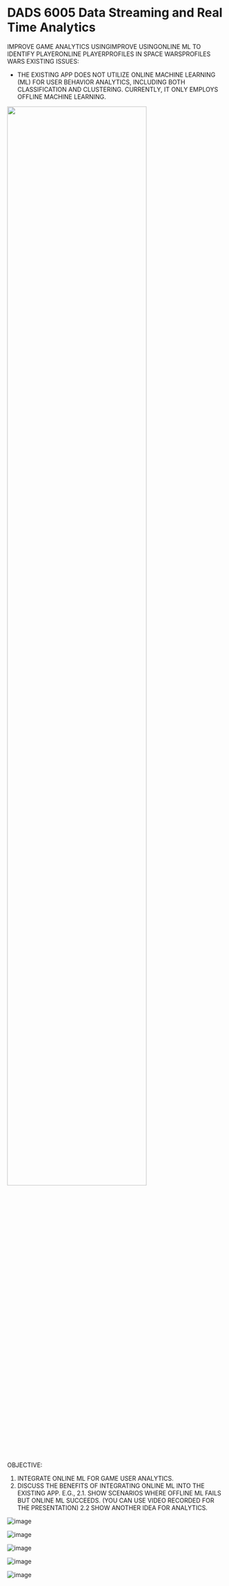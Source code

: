 #  DADS 6005 Data Streaming and Real Time Analytics
IMPROVE GAME ANALYTICS USINGIMPROVE USINGONLINE ML TO IDENTIFY PLAYERONLINE PLAYERPROFILES IN SPACE WARSPROFILES WARS
EXISTING ISSUES:
- THE EXISTING APP DOES NOT UTILIZE ONLINE MACHINE LEARNING
(ML) FOR USER BEHAVIOR ANALYTICS, INCLUDING BOTH
CLASSIFICATION AND CLUSTERING.
CURRENTLY, IT ONLY EMPLOYS OFFLINE MACHINE LEARNING.

 [<img src="https://i.ytimg.com/vi/WdcRpkn12Q8/maxresdefault.jpg" width="80%">](https://www.youtube.com/watch?v=WdcRpkn12Q8 "Now in Android: 55")

OBJECTIVE:
1. INTEGRATE ONLINE ML FOR GAME USER ANALYTICS.
2. DISCUSS THE BENEFITS OF INTEGRATING ONLINE ML INTO THE
EXISTING APP. E.G.,
2.1. SHOW SCENARIOS WHERE OFFLINE ML FAILS BUT ONLINE ML
SUCCEEDS. (YOU CAN USE VIDEO RECORDED FOR THE PRESENTATION)
2.2 SHOW ANOTHER IDEA FOR ANALYTICS.

![image](https://github.com/Hakulani/gamerealtimeanalytics/assets/61573397/1a733f79-6f40-4cb4-862d-17dd5826811e)

![image](https://github.com/Hakulani/gamerealtimeanalytics/assets/61573397/68b2afe8-f7ce-4401-bd37-a9f183bff03b)

![image](https://github.com/Hakulani/gamerealtimeanalytics/assets/61573397/7e3363a9-620c-415f-9c61-867f640702ff)

![image](https://github.com/Hakulani/gamerealtimeanalytics/assets/61573397/7b51bab6-1c4c-401c-ae97-afeba3cd05ea)

![image](https://github.com/Hakulani/gamerealtimeanalytics/assets/61573397/deb7757e-de69-402f-a99c-70632210064d)
